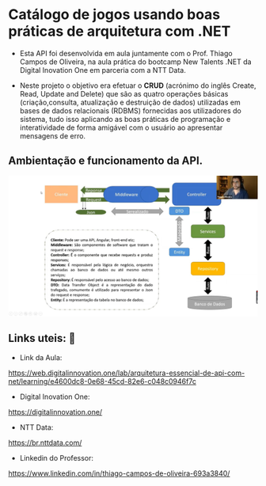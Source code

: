 # Catálogo de jogos usando boas práticas de arquitetura com .NET 



* Esta API foi desenvolvida em aula juntamente com o Prof. Thiago Campos de Oliveira, na aula prática do bootcamp New Talents .NET da Digital Inovation One em parceria com a NTT Data. 

* Neste projeto o objetivo era efetuar o **CRUD** (acrónimo do inglês Create, Read, Update and Delete) que são as quatro operações básicas (criação,consulta, atualização e destruição de dados) utilizadas em bases de dados relacionais (RDBMS) fornecidas aos utilizadores do sistema, tudo isso aplicando as boas práticas de programação e interatividade de forma amigável com o usuário ao apresentar mensagens de erro.

  

## Ambientação e funcionamento da API.



![ambientacao](https://github.com/CaioHangai/BootcampNewTalents-NTTData-.NET/blob/main/ApiCatalogoJogos/Image/ambientacao.JPG)

## Links uteis: :link: 



* Link da Aula:

<https://web.digitalinnovation.one/lab/arquitetura-essencial-de-api-com-net/learning/e4600dc8-0e68-45cd-82e6-c048c0946f7c>



* Digital Inovation One:

<https://digitalinnovation.one/>



* NTT Data:

<https://br.nttdata.com/>



* Linkedin do Professor:

<https://www.linkedin.com/in/thiago-campos-de-oliveira-693a3840/>











